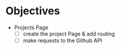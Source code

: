 # Objectives
 - Projects Page
    - [ ] create the project Page & add routing
    - [ ] make requests to the Github API
